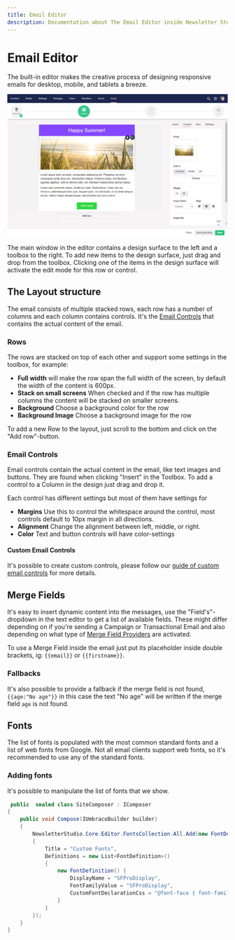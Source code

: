 ```yaml
---
title: Email Editor
description: Documentation about The Email Editor inside Newsletter Studio
---
```

# Email Editor

The built-in editor makes the creative process of designing responsive emails for desktop, mobile, and tablets a breeze.

![email-editor--edit](/media/email-editor--edit.png)

The main window in the editor contains a design surface to the left and a toolbox to the right. To add new items to the design surface, just drag and drop from the toolbox. Clicking one of the items in the design surface will activate the edit mode for this row or control.


## The Layout structure

The email consists of multiple stacked rows, each row has a number of columns and each column contains controls. It's the [Email Controls](../develop/email-control.md) that contains the actual content of the email.

### Rows

The rows are stacked on top of each other and support some settings in the toolbox, for example:

* **Full width** will make the row span the full width of the screen, by default the width of the content is 600px.
* **Stack on small screens** When checked and if the row has multiple columns the content will be stacked on smaller screens.
* **Background** Choose a background color for the row
* **Background Image** Choose a background image for the row

To add a new Row to the layout, just scroll to the bottom and click on the "Add row"-button.

### Email Controls

Email controls contain the actual content in the email, like text images and buttons. They are found when clicking "Insert" in the Toolbox. To add a control to a Column in the design just drag and drop it. 

Each control has different settings but most of them have settings for

* **Margins** Use this to control the whitespace around the control, most controls default to 10px margin in all directions.
* **Alignment** Change the alignment between left, middle, or right.
* **Color** Text and button controls will have color-settings

#### Custom Email Controls

It's possible to create custom controls, please follow our [guide of custom email controls](../develop/email-control.md) for more details.

## Merge Fields
It's easy to insert dynamic content into the messages, use the "Field's"-dropdown in the text editor to get a list of available fields. These might differ depending on if you're sending a Campaign or Transactional Email and also depending on what type of [Merge Field Providers](../develop/merge-field-providers.md) are activated.

To use a Merge Field inside the email just put its placeholder inside double brackets, ig: `{{email}}` or `{{firstname}}`. 

### Fallbacks
It's also possible to provide a fallback if the merge field is not found, `{{age:"No age"}}` in this case the text "No age" will be written if the merge field `age` is not found.

## Fonts
The list of fonts is populated with the most common standard fonts and a list of web fonts from Google. Not all email clients support web fonts, so it's recommended to use any of the standard fonts.

### Adding fonts
It's possible to manipulate the list of fonts that we show.

```csharp
 public  sealed class SiteComposer : IComposer
{
    public void Compose(IUmbracoBuilder builder)
    {
        NewsletterStudio.Core.Editor.FontsCollection.All.Add(new FontDefinitionGroup()
        {
            Title = "Custom Fonts",
            Definitions = new List<FontDefinition>()
            {
                new FontDefinition() {
                    DisplayName = "SFProDisplay",
                    FontFamilyValue = "SFProDisplay",
                    CustomFontDeclarationCss = "@font-face { font-family: 'SFProDisplay'; src: url('https://www.mysite.com/fonts/SFProDisplay-Bold.woff2') format('woff'); font-weight: normal; font-style: normal; }"
                }
            }
        });
    }
}
```
